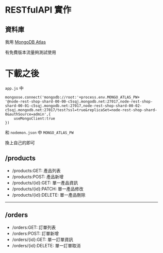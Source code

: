 # RESTfulAPI 實作

## 資料庫
我用 [MongoDB Atlas](https://www.mongodb.com/cloud/atlas/pricing)

有免費版本流量夠測試使用

# 下載之後
``app.js``  中 
```
mongoose.connect('mongodb://root:'+process.env.MONGO_ATLAS_PW+
'@node-rest-shop-shard-00-00-c5sqj.mongodb.net:27017,node-rest-shop-shard-00-01-c5sqj.mongodb.net:27017,node-rest-shop-shard-00-02-c5sqj.mongodb.net:27017/test?ssl=true&replicaSet=node-rest-shop-shard-0&authSource=admin',{
    useMongoClient:true
})
```

和
``nodemon.json`` 中 ``MONGO_ATLAS_PW``


換上自己的即可


## /products
- /products:GET: 產品列表
- /products:POST: 產品新增
- /products/{id}:GET: 單一產品資訊
- /products/{id}:PATCH: 單一產品修改
- /products/{id}:DELETE: 單一產品刪除
<hr>

## /orders
- /orders:GET: 訂單列表
- /orders:POST: 訂單新增
- /orders/{id}:GET: 單一訂單資訊
- /orders/{id}:DELETE: 單一訂單取消
